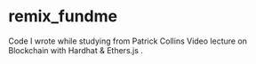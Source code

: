 # remix_fundme

Code I wrote while studying from Patrick Collins Video lecture on Blockchain with Hardhat & Ethers.js .
